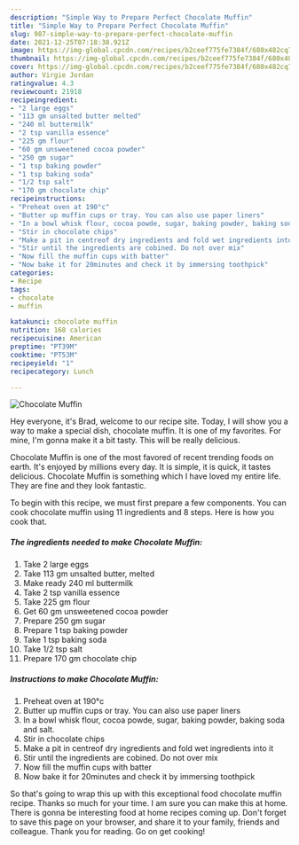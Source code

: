 ```yaml
---
description: "Simple Way to Prepare Perfect Chocolate Muffin"
title: "Simple Way to Prepare Perfect Chocolate Muffin"
slug: 987-simple-way-to-prepare-perfect-chocolate-muffin
date: 2021-12-25T07:18:38.921Z
image: https://img-global.cpcdn.com/recipes/b2ceef775fe7384f/680x482cq70/chocolate-muffin-recipe-main-photo.jpg
thumbnail: https://img-global.cpcdn.com/recipes/b2ceef775fe7384f/680x482cq70/chocolate-muffin-recipe-main-photo.jpg
cover: https://img-global.cpcdn.com/recipes/b2ceef775fe7384f/680x482cq70/chocolate-muffin-recipe-main-photo.jpg
author: Virgie Jordan
ratingvalue: 4.3
reviewcount: 21918
recipeingredient:
- "2 large eggs"
- "113 gm unsalted butter melted"
- "240 ml buttermilk"
- "2 tsp vanilla essence"
- "225 gm flour"
- "60 gm unsweetened cocoa powder"
- "250 gm sugar"
- "1 tsp baking powder"
- "1 tsp baking soda"
- "1/2 tsp salt"
- "170 gm chocolate chip"
recipeinstructions:
- "Preheat oven at 190°c"
- "Butter up muffin cups or tray. You can also use paper liners"
- "In a bowl whisk flour, cocoa powde, sugar, baking powder, baking soda and salt."
- "Stir in chocolate chips"
- "Make a pit in centreof dry ingredients and fold wet ingredients into it"
- "Stir until the ingredients are cobined. Do not over mix"
- "Now fill the muffin cups with batter"
- "Now bake it for 20minutes and check it by immersing toothpick"
categories:
- Recipe
tags:
- chocolate
- muffin

katakunci: chocolate muffin 
nutrition: 168 calories
recipecuisine: American
preptime: "PT39M"
cooktime: "PT53M"
recipeyield: "1"
recipecategory: Lunch

---
```



![Chocolate Muffin](https://img-global.cpcdn.com/recipes/b2ceef775fe7384f/680x482cq70/chocolate-muffin-recipe-main-photo.jpg)

Hey everyone, it's Brad, welcome to our recipe site. Today, I will show you a way to make a special dish, chocolate muffin. It is one of my favorites. For mine, I'm gonna make it a bit tasty. This will be really delicious.

Chocolate Muffin is one of the most favored of recent trending foods on earth. It's enjoyed by millions every day. It is simple, it is quick, it tastes delicious. Chocolate Muffin is something which I have loved my entire life. They are fine and they look fantastic.




To begin with this recipe, we must first prepare a few components. You can cook chocolate muffin using 11 ingredients and 8 steps. Here is how you cook that.

<!--inarticleads1-->

##### The ingredients needed to make Chocolate Muffin:

1. Take 2 large eggs
1. Take 113 gm unsalted butter, melted
1. Make ready 240 ml buttermilk
1. Take 2 tsp vanilla essence
1. Take 225 gm flour
1. Get 60 gm unsweetened cocoa powder
1. Prepare 250 gm sugar
1. Prepare 1 tsp baking powder
1. Take 1 tsp baking soda
1. Take 1/2 tsp salt
1. Prepare 170 gm chocolate chip




<!--inarticleads2-->

##### Instructions to make Chocolate Muffin:

1. Preheat oven at 190°c
1. Butter up muffin cups or tray. You can also use paper liners
1. In a bowl whisk flour, cocoa powde, sugar, baking powder, baking soda and salt.
1. Stir in chocolate chips
1. Make a pit in centreof dry ingredients and fold wet ingredients into it
1. Stir until the ingredients are cobined. Do not over mix
1. Now fill the muffin cups with batter
1. Now bake it for 20minutes and check it by immersing toothpick




So that's going to wrap this up with this exceptional food chocolate muffin recipe. Thanks so much for your time. I am sure you can make this at home. There is gonna be interesting food at home recipes coming up. Don't forget to save this page on your browser, and share it to your family, friends and colleague. Thank you for reading. Go on get cooking!
